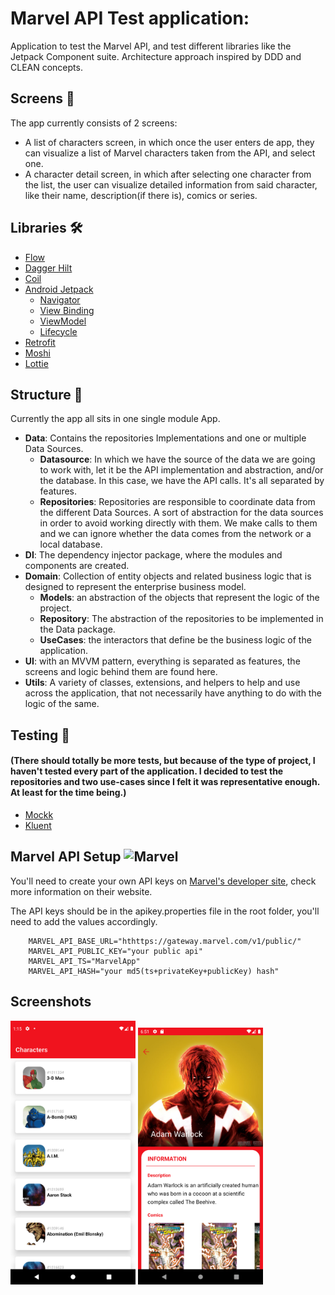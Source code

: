 # Marvel API Test application:

Application to test the Marvel API, and test different libraries like the Jetpack Component suite.
Architecture approach inspired by DDD and CLEAN concepts.

## Screens 📱

The app currently consists of 2 screens:

- A list of characters screen, in which once the user enters de app, they can visualize a list of
  Marvel characters taken from the API, and select one.
- A character detail screen, in which after selecting one character from the list, the user can
  visualize detailed information from said character, like their name, description(if there is),
  comics or series.

## Libraries 🛠️

- [Flow](https://developer.android.com/kotlin/flow)
- [Dagger Hilt](https://dagger.dev/hilt/)
- [Coil](https://coil-kt.github.io/coil/)
- [Android Jetpack](https://developer.android.com/jetpack)
    - [Navigator](https://developer.android.com/guide/navigation/navigation-getting-started)
    - [View Binding](https://developer.android.com/topic/libraries/view-binding)
    - [ViewModel](https://developer.android.com/topic/libraries/architecture/viewmodel)
    - [Lifecycle](https://developer.android.com/topic/libraries/architecture/lifecycle)
- [Retrofit](https://square.github.io/retrofit/)
- [Moshi](https://github.com/square/moshi)
- [Lottie](https://github.com/airbnb/lottie-android/)

## Structure 🎨

Currently the app all sits in one single module App.

- __Data__: Contains the repositories Implementations and one or multiple Data Sources.
    - __Datasource__: In which we have the source of the data we are going to work with, let it be
      the API implementation and abstraction, and/or the database. In this case, we have the API
      calls. It's all separated by features.
    - __Repositories__: Repositories are responsible to coordinate data from the different Data
      Sources. A sort of abstraction for the data sources in order to avoid working directly with
      them. We make calls to them and we can ignore whether the data comes from the network or a
      local database.
- __DI__: The dependency injector package, where the modules and components are created.
- __Domain__: Collection of entity objects and related business logic that is designed to represent
  the enterprise business model.
    - __Models__: an abstraction of the objects that represent the logic of the project.
    - __Repository__: The abstraction of the repositories to be implemented in the Data package.
    - __UseCases__: the interactors that define be the business logic of the application.
- __UI__: with an MVVM pattern, everything is separated as features, the screens and logic behind
  them are found here.
- __Utils__: A variety of classes, extensions, and helpers to help and use across the application,
  that not necessarily have anything to do with the logic of the same.

## Testing 🧰

#### (There should totally be more tests, but because of the type of project, I haven't tested every part of the application. I decided to test the repositories and two use-cases since I felt it was representative enough. At least for the time being.)

- [Mockk](https://mockk.io/)
- [Kluent](https://markusamshove.github.io/Kluent/)

## Marvel API  Setup ![Marvel](https://cdn2.iconfinder.com/data/icons/avengers-filled/48/12_-_Spiderman_-_infinity_war_-_end_game_-_marvel_-_avengers_-_super_hero-32.png)

You'll need to create your own API keys
on [Marvel's developer site](https://developer.marvel.com/documentation/getting_started), check more
information on their website.

The API keys should be in the apikey.properties file in the root folder, you'll need to add the
values accordingly.

        MARVEL_API_BASE_URL="hthttps://gateway.marvel.com/v1/public/"
        MARVEL_API_PUBLIC_KEY="your public api"
        MARVEL_API_TS="MarvelApp"
        MARVEL_API_HASH="your md5(ts+privateKey+publicKey) hash"

## Screenshots

<img src="./images/characters-list.png" width="200"> 
<img src="./images/character-detail.png" width="200">


